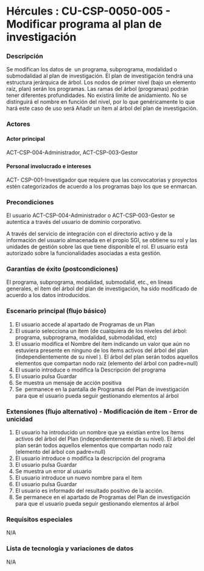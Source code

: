 # Hércules : CU\-CSP\-0050\-005 \- Modificar programa al plan de investigación



### Descripción

Se modifican los datos de  un programa, subprograma, modalidad o submodalidad al plan de investigación. El plan de investigación tendrá una estructura jerárquica de árbol. Los nodos de primer nivel (bajo un elemento raíz, plan) serán los programas. Las ramas del árbol (programas) podrán tener diferentes profundidades. No existirá límite de anidamiento. No se distinguirá el nombre en función del nivel, por lo que genéricamente lo que hará este caso de uso será Añadir un ítem al árbol del plan de investigación.

### Actores

#### Actor principal

ACT\-CSP\-004\-Administrador, ACT\-CSP\-003\-Gestor

#### Personal involucrado e intereses

ACT\- CSP\-001\-Investigador que requiere que las convocatorias y proyectos estén categorizados de acuerdo a los programas bajo los que se enmarcan.

### Precondiciones

El usuario ACT\-CSP\-004\-Administrador o ACT\-CSP\-003\-Gestor se autentica a través del usuario de dominio corporativo.

A través del servicio de integración con el directorio activo y de la información del usuario almacenada en el propio SGI, se obtiene su rol y las unidades de gestión sobre las que tiene disponible el rol. El usuario está autorizado sobre la funcionalidades asociadas a esta gestión.

### Garantías de éxito (postcondiciones)

El programa, subprograma, modalidad, submodalid, etc., en líneas generales, el ítem del árbol del plan de investigación, ha sido modificado de acuerdo a los datos introducidos.

### Escenario principal (flujo básico)

1. El usuario accede al apartado de Programas de un Plan
2. El usuario selecciona un ítem (de cualquiera de los niveles del árbol: programa, subprograma, modalidad, submodalidad, etc)
3. El usuario modifica el Nombre del ítem indicando un valor que aún no estuviera presente en ninguno de los ítems activos del árbol del plan (independientemente de su nivel ). El árbol del plan serán todos aquellos elementos que compartan nodo raíz (elemento del árbol con padre\=null)
4. El usuario introduce o modifica la Descripción del programa
5. El usuario pulsa Guardar
6. Se muestra un mensaje de acción positiva
7. Se  permanece en la pantalla de Programas del Plan de investigación para que el usuario pueda seguir gestionando elementos al árbol

### Extensiones (flujo alternativo) \- Modificación de ítem \- Error de unicidad

1. El usuario ha introducido un nombre que ya existían entre los ítems activos del árbol del Plan (independientemente de su nivel). El árbol del plan serán todos aquellos elementos que compartan nodo raíz (elemento del árbol con padre\=null)
2. El usuario introduce o modifica la descripción del programa
3. El usuario pulsa Guardar
4. Se muestra un error al usuario
5. El usuario introduce un nuevo nombre para el ítem
6. El usuario pulsa Guardar
7. El usuario es informado del resultado positivo de la acción.
8. Se permanece en el apartado de Programas del Plan de investigación para que el usuario pueda seguir gestionando elementos al árbol

### Requisitos especiales

N/A

### Lista de tecnología y variaciones de datos

N/A

  
  
  





